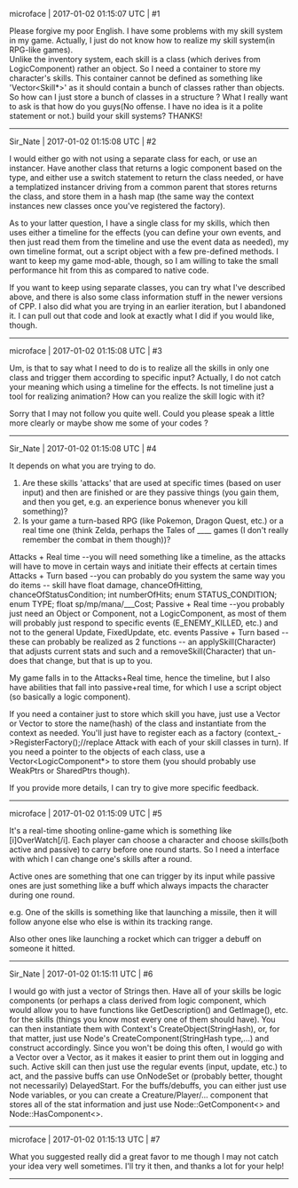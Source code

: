 microface | 2017-01-02 01:15:07 UTC | #1

Please forgive my poor English.
I have some problems with my skill system in my game. Actually, I just do not know how to realize my skill system(in RPG-like games).  
Unlike the inventory system, each skill is a class (which derives from LogicComponent) rather an object. So I need a container to store my character's skills. This container cannot be defined as something like 'Vector<Skill*>' as it should contain a bunch of classes rather than objects. So how can I just store a bunch of classes in a structure ?
What I really want to ask is that how do you guys(No offense. I have no idea is it a polite statement or not.) build your skill systems?
THANKS!

-------------------------

Sir_Nate | 2017-01-02 01:15:08 UTC | #2

I  would either go with not using a separate class for each, or use an instancer. Have another class that returns a logic component based on the type, and either use a switch statement to return the class needed, or have a templatized instancer driving from a common parent that stores returns the class, and store them in a hash map (the same way the context instances new classes once you've registered the factory).

As to your latter question, I have a single class for my skills, which then uses either a timeline for the effects (you can define your own events, and then just read them from the timeline and use the event data as needed), my own timeline format, out a script object with a few pre-defined methods. I want to keep my game mod-able, though, so I am willing to take the small performance hit from this as compared to native code.

If you want to keep using separate classes, you can try what I've described above, and there is also some class information stuff in the newer versions of CPP. I also did what you are trying in an earlier iteration, but I abandoned it. I can pull out that code and look at exactly what I did if you would like, though.

-------------------------

microface | 2017-01-02 01:15:08 UTC | #3

Um, is that to say what I need to do is to realize all the skills in only one class and trigger them according to specific input? Actually, I do not catch your meaning which using a timeline for the effects. Is not timeline just a tool for realizing animation? How can you realize the skill logic with it? 

Sorry that I may not follow you quite well. Could you please speak a little more clearly or maybe show me some of your codes ?

-------------------------

Sir_Nate | 2017-01-02 01:15:08 UTC | #4

It depends on what you are trying to do. 
1) Are these skills 'attacks' that are used at specific times (based on user input) and then are finished or are they passive things (you gain them, and then you get, e.g. an experience bonus whenever you kill something)?
2) Is your game a turn-based RPG (like Pokemon, Dragon Quest, etc.) or a real time one (think Zelda, perhaps the Tales of ____ games (I don't really remember the combat in them though))?

Attacks + Real time
--you will need something like a timeline, as the attacks will have to move in certain ways and initiate their effects at certain times
Attacks + Turn based
--you can probably do you system the same way you do items -- skill have float damage, chanceOfHitting, chanceOfStatusCondition; int numberOfHits; enum STATUS_CONDITION; enum TYPE; float sp/mp/mana/___Cost;
Passive + Real time
--you probably just need an Object or Component, not a LogicComponent, as most of them will probably just respond to specific events (E_ENEMY_KILLED, etc.) and not to the general Update, FixedUpdate, etc. events
Passive + Turn based
--these can probably be realized as 2 functions -- an applySkill(Character) that adjusts current stats and such and a removeSkill(Character) that un-does that change, but that is up to you.

My game falls in to the Attacks+Real time, hence the timeline, but I also have abilities that fall into passive+real time, for which I use a script object (so basically a logic component).

If you need a container just to store which skill you have, just use a Vector<String> or Vector<StringHash> to store the name(hash) of the class and instantiate from the context as needed. You'll just have to register each as a factory (context_->RegisterFactory<Attack>();//replace Attack with each of your skill classes in turn). If you need a pointer to the objects of each class, use a Vector<LogicComponent*> to store them (you should probably use WeakPtrs or SharedPtrs though).

If you provide more details, I can try to give more specific feedback.

-------------------------

microface | 2017-01-02 01:15:09 UTC | #5

It's a real-time shooting online-game which is something like [i]OverWatch[/i]. Each player can choose a character and choose skills(both active and passive) to carry before one round starts. So I need a interface with which I can change one's skills after a round.

Active ones are something that one can trigger by its input while passive ones are just something like a buff which always impacts the character during one round.

e.g. One of the skills is something like that launching a missile, then it will follow anyone else who else is within its tracking range. 

Also other ones like launching a rocket which can trigger a debuff on someone it hitted.

-------------------------

Sir_Nate | 2017-01-02 01:15:11 UTC | #6

I would go with just a vector of Strings then. Have all of your skills be logic components (or perhaps a class derived from logic component, which would allow you to have functions like GetDescription() and GetImage(), etc. for the skills (things you know most every one of them should have). You can then instantiate them with Context's CreateObject(StringHash), or, for that matter, just use Node's CreateComponent(StringHash type,...) and construct accordingly. Since you won't be doing this often, I would go with a Vector<String> over a Vector<StringHash>, as it makes it easier to print them out in logging and such. Active skill can then just use the regular events (input, update, etc.) to act, and the passive buffs can use OnNodeSet or (probably better, thought not necessarily) DelayedStart. For the buffs/debuffs, you can either just use Node variables, or you can create a Creature/Player/... component that stores all of the stat information and just use Node::GetComponent<> and Node::HasComponent<>.

-------------------------

microface | 2017-01-02 01:15:13 UTC | #7

What you suggested really did a great favor to me though I may not catch your idea very well sometimes. I'll try it then, and thanks a lot for your help!

-------------------------

